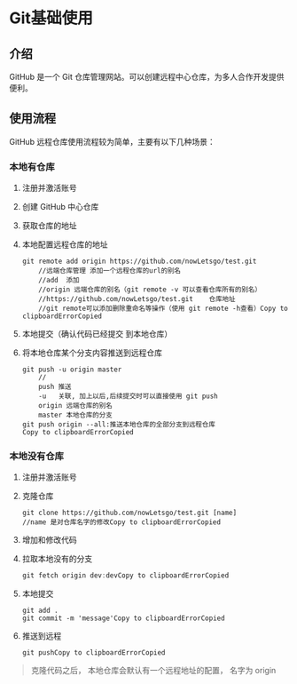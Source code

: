 # Git基础使用

## 介绍

GitHub 是一个 Git 仓库管理网站。可以创建远程中心仓库，为多人合作开发提供便利。

## 使用流程

GitHub 远程仓库使用流程较为简单，主要有以下几种场景：

### 本地有仓库

1. 注册并激活账号

2. 创建 GitHub 中心仓库

   

3. 获取仓库的地址

   

4. 本地配置远程仓库的地址

   ```shell
   git remote add origin https://github.com/nowLetsgo/test.git
       //远端仓库管理 添加一个远程仓库的url的别名
       //add  添加
       //origin 远端仓库的别名（git remote -v 可以查看仓库所有的别名）
       //https://github.com/nowLetsgo/test.git    仓库地址
       //git remote可以添加删除重命名等操作（使用 git remote -h查看）Copy to clipboardErrorCopied
   ```

5. 本地提交（确认代码已经提交 到本地仓库）

6. 将本地仓库某个分支内容推送到远程仓库

   ```shell
   git push -u origin master
       //
       push 推送
       -u   关联, 加上以后,后续提交时可以直接使用 git push
       origin 远端仓库的别名
       master 本地仓库的分支
   git push origin --all:推送本地仓库的全部分支到远程仓库
   Copy to clipboardErrorCopied
   ```

### 本地没有仓库

1. 注册并激活账号

2. 克隆仓库

   ```shell
   git clone https://github.com/nowLetsgo/test.git [name]
   //name 是对仓库名字的修改Copy to clipboardErrorCopied
   ```

3. 增加和修改代码

4. 拉取本地没有的分支

   ```js
   git fetch origin dev:devCopy to clipboardErrorCopied
   ```

5. 本地提交

   ```shell
   git add .
   git commit -m 'message'Copy to clipboardErrorCopied
   ```

6. 推送到远程

   ```shell
   git pushCopy to clipboardErrorCopied
   ```

> 克隆代码之后， 本地仓库会默认有一个远程地址的配置， 名字为 origin